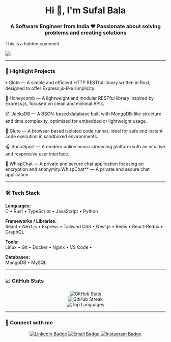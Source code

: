 <h1 align="center">Hi 👋, I'm Sufal Bala</h1>
<h3 align="center">A Software Engineer from India ❤️ Passionate about solving problems and creating solutions</h3>
This is a hidden comment 
<p align="left"> <img src="https://komarev.com/ghpvc/?username=sufal54&label=Profile%20views&color=0e75b6&style=flat"/> </p> 


---

### 🚀 Highlight Projects

🌀 Glote — A simple and efficient HTTP RESTful library written in Rust, designed to offer Express.js-like simplicity.

🍯 Honeycomb — A lightweight and modular RESTful library inspired by Express.js, focused on clean and minimal APIs.

📦 JacksDB — A BSON-based database built with MongoDB-like structure and time complexity, optimized for embedded or lightweight usage.

🧪 Gluto — A browser-based isolated code runner, ideal for safe and instant code execution in sandboxed environments.

🎧 SonicSport — A modern online music streaming platform with an intuitive and responsive user interface.

🔐 WhispChat — A private and secure chat application focusing on encryption and anonymity.WhispChat** — A private and secure chat application  


---

### 🛠️ Tech Stack

**Languages:**  
C • Rust • TypeScript • JavaScript • Python  

**Frameworks / Libraries:**  
React • Next.js • Express • Tailwind CSS • Nest.js  • Redis • React-Redux • GraphQL

**Tools:**  
Linux • Git • Docker • Nginx • VS Code • 

**Databases:**  
MongoDB • MySQL  

---

### 📈 GitHub Stats

<p align="center">

  <img src="https://github-readme-stats.vercel.app/api?username=sufal54&show_icons=true&theme=tokyonight" alt="GitHub Stats" />
  <br />
  <img src="https://github-readme-streak-stats.herokuapp.com/?user=sufal54&theme=tokyonight" alt="GitHub Streak" />
  <br />

  <img src="https://github-readme-stats.vercel.app/api/top-langs/?username=sufal54&layout=compact&theme=tokyonight" alt="Top Languages" />
</p>

---

### 🔗 Connect with me

<p align="center">
  <a href="https://www.linkedin.com/in/sufal-bala-b404242a9" target="_blank">
    <img src="https://img.shields.io/badge/LinkedIn-0A66C2?style=flat&logo=linkedin&logoColor=white" alt="LinkedIn Badge" />
  </a>
  <a href="mailto:sufalbala29@gmail.com" target="_blank">
    <img src="https://img.shields.io/badge/Gmail-D14836?style=flat&logo=gmail&logoColor=white" alt="Email Badge" />
  </a>
  <a href="https://www.instagram.com/sufalbala74?igsh=MTNtbWEwYzRqd3Bk" target="_blank">
    <img src="https://img.shields.io/badge/Instagram-E4405F?style=flat&logo=instagram&logoColor=white" alt="Instagram Badge" />
  </a>
</p>
